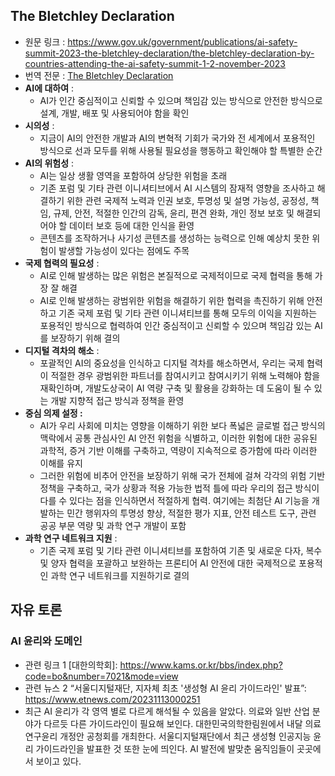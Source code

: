 ## The Bletchley Declaration
- 원문 링크 : https://www.gov.uk/government/publications/ai-safety-summit-2023-the-bletchley-declaration/the-bletchley-declaration-by-countries-attending-the-ai-safety-summit-1-2-november-2023
- 번역 전문 : [The Bletchley Declaration](../translation/the_bletchley_declaration.md)
- **AI에 대하여** :
    - AI가 인간 중심적이고 신뢰할 수 있으며 책임감 있는 방식으로 안전한 방식으로 설계, 개발, 배포 및 사용되어야 함을 확인
- **시의성** :
    - 지금이 AI의 안전한 개발과 AI의 변혁적 기회가 국가와 전 세계에서 포용적인 방식으로 선과 모두를 위해 사용될 필요성을 행동하고 확인해야 할 특별한 순간
- **AI의 위험성** :
    - AI는 일상 생활 영역을 포함하여 상당한 위험을 초래
    - 기존 포럼 및 기타 관련 이니셔티브에서 AI 시스템의 잠재적 영향을 조사하고 해결하기 위한 관련 국제적 노력과 인권 보호, 투명성 및 설명 가능성, 공정성, 책임, 규제, 안전, 적절한 인간의 감독, 윤리, 편견 완화, 개인 정보 보호 및 해결되어야 할 데이터 보호 등에 대한 인식을 환영
    - 콘텐츠를 조작하거나 사기성 콘텐츠를 생성하는 능력으로 인해 예상치 못한 위험이 발생할 가능성이 있다는 점에도 주목
- **국제 협력의 필요성** :
    - AI로 인해 발생하는 많은 위험은 본질적으로 국제적이므로 국제 협력을 통해 가장 잘 해결
    - AI로 인해 발생하는 광범위한 위험을 해결하기 위한 협력을 촉진하기 위해 안전하고 기존 국제 포럼 및 기타 관련 이니셔티브를 통해 모두의 이익을 지원하는 포용적인 방식으로 협력하여 인간 중심적이고 신뢰할 수 있으며 책임감 있는 AI를 보장하기 위해 결의
- **디지털 격차의 해소** :
    - 포괄적인 AI의 중요성을 인식하고 디지털 격차를 해소하면서, 우리는 국제 협력이 적절한 경우 광범위한 파트너를 참여시키고 참여시키기 위해 노력해야 함을 재확인하며, 개발도상국이 AI 역량 구축 및 활용을 강화하는 데 도움이 될 수 있는 개발 지향적 접근 방식과 정책을 환영
- **중심 의제 설정 :**
    - AI가 우리 사회에 미치는 영향을 이해하기 위한 보다 폭넓은 글로벌 접근 방식의 맥락에서 공통 관심사인 AI 안전 위험을 식별하고, 이러한 위험에 대한 공유된 과학적, 증거 기반 이해를 구축하고, 역량이 지속적으로 증가함에 따라 이러한 이해를 유지
    - 그러한 위험에 비추어 안전을 보장하기 위해 국가 전체에 걸쳐 각각의 위험 기반 정책을 구축하고, 국가 상황과 적용 가능한 법적 틀에 따라 우리의 접근 방식이 다를 수 있다는 점을 인식하면서 적절하게 협력. 여기에는 최첨단 AI 기능을 개발하는 민간 행위자의 투명성 향상, 적절한 평가 지표, 안전 테스트 도구, 관련 공공 부문 역량 및 과학 연구 개발이 포함
- **과학 연구 네트워크 지원** :
    - 기존 국제 포럼 및 기타 관련 이니셔티브를 포함하여 기존 및 새로운 다자, 복수 및 양자 협력을 포괄하고 보완하는 프론티어 AI 안전에 대한 국제적으로 포용적인 과학 연구 네트워크를 지원하기로 결의
    
## 자유 토론
### AI 윤리와 도메인
- 관련 링크 1 [대한의학회]:  https://www.kams.or.kr/bbs/index.php?code=bo&number=7021&mode=view
- 관련 뉴스 2 “서울디지털재단, 지자체 최초 '생성형 AI 윤리 가이드라인' 발표”: https://www.etnews.com/20231113000251
- 최근 AI 윤리가 각 영역 별로 다르게 해석될 수 있음을 알았다. 의료와 일반 산업 분야가 다르듯 다른 가이드라인이 필요해 보인다. 대한민국의학한림원에서 내달 의료연구윤리 개정안 공청회를 개최한다. 서울디지털재단에서 최근 생성형 인공지능 윤리 가이드라인을 발표한 것 또한 눈에 띄인다. AI 발전에 발맞춘 움직임들이 곳곳에서 보이고 있다.